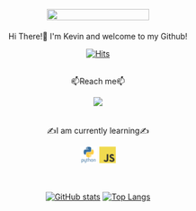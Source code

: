 <div align=center>

<img src="https://user-images.githubusercontent.com/77543446/177748394-493b6412-bc35-4048-b3e2-d98c70df22d3.jpg" width="60%" height="60%"/><br><br>
Hi There!👋 I'm Kevin and welcome to my Github! 

[![Hits](https://hits.seeyoufarm.com/api/count/incr/badge.svg?url=https%3A%2F%2Fgithub.com%2Fkklee0930%2Fhit-counter&count_bg=%2379C83D&title_bg=%23555555&icon=&icon_color=%2357B4DB&title=hits&edge_flat=false)](https://hits.seeyoufarm.com)
<br><br>

📫Reach me📫 

<a href="https://www.instagram.com/heeddong_2" target="_blank"><img src="https://img.shields.io/badge/Instagram-E4405F?style=flat-square&logo=Instagram&logoColor=white"/></a>
<br><br>

✍️I am currently learning✍️
  
<img src=https://raw.githubusercontent.com/devicons/devicon/master/icons/python/python-original-wordmark.svg alt="python" width="30" height="30" />
<img src="https://raw.githubusercontent.com/devicons/devicon/master/icons/javascript/javascript-original.svg" alt="javascript" width="30" height="30" />
<br><br><br>


[![GitHub stats](https://github-readme-stats.vercel.app/api?username=kklee0930&theme=discord_old_blurple&show_icons=true)](https://github.com/anuraghazra/github-readme-stats)
[![Top Langs](https://github-readme-stats.vercel.app/api/top-langs/?username=kklee0930)](https://github.com/anuraghazra/github-readme-stats)
<div/>
